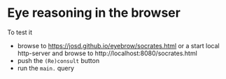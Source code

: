 # Eye reasoning in the browser

To test it
- browse to https://josd.github.io/eyebrow/socrates.html or a start local http-server and browse to http://localhost:8080/socrates.html
- push the `(Re)consult` button
- run the `main.` query
